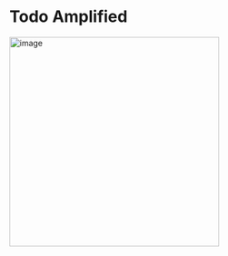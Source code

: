 # Todo Amplified
<img width="369" alt="image" src="https://github.com/elien2016/to-do_amplify/assets/65316754/878ef3b8-bd2d-4cc6-a4d6-782344282323">
